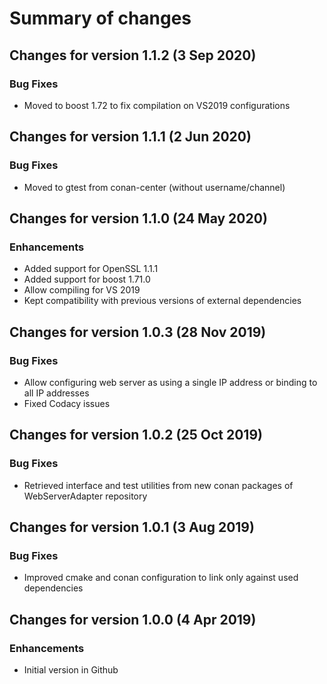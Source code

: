 # Summary of changes

## Changes for version 1.1.2 (3 Sep 2020)

### Bug Fixes

- Moved to boost 1.72 to fix compilation on VS2019 configurations


## Changes for version 1.1.1 (2 Jun 2020)

### Bug Fixes

- Moved to gtest from conan-center (without username/channel)


## Changes for version 1.1.0 (24 May 2020)

### Enhancements

- Added support for OpenSSL 1.1.1
- Added support for boost 1.71.0
- Allow compiling for VS 2019
- Kept compatibility with previous versions of external dependencies


## Changes for version 1.0.3 (28 Nov 2019)

### Bug Fixes

- Allow configuring web server as using a single IP address or binding to all IP addresses
- Fixed Codacy issues


## Changes for version 1.0.2 (25 Oct 2019)

### Bug Fixes

- Retrieved interface and test utilities from new conan packages of WebServerAdapter repository


## Changes for version 1.0.1 (3 Aug 2019)

### Bug Fixes

- Improved cmake and conan configuration to link only against used dependencies


## Changes for version 1.0.0 (4 Apr 2019)

### Enhancements

- Initial version in Github
